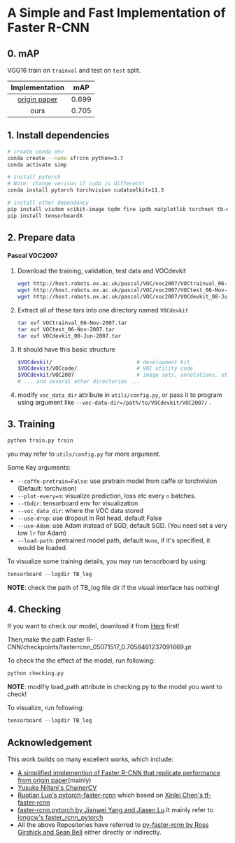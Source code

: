 # A Simple and Fast Implementation of Faster R-CNN

## 0. mAP

VGG16 train on `trainval` and test on `test` split. 

|                  Implementation                  |  mAP  |
| :----------------------------------------------: | :---: |
| [origin paper](https://arxiv.org/abs/1506.01497) | 0.699 |
|                       ours                       | 0.705 |

## 1. Install dependencies

```sh
# create conda env
conda create --name sfrcnn python=3.7
conda activate simp

# install pytorch 
# Note: change verison if cuda is different!
conda install pytorch torchvision cudatoolkit=11.3

# install other dependancy
pip install visdom scikit-image tqdm fire ipdb matplotlib torchnet tb-nightly
pip install tensorboardX

```

## 2. Prepare data

#### Pascal VOC2007

1. Download the training, validation, test data and VOCdevkit

   ```Bash
   wget http://host.robots.ox.ac.uk/pascal/VOC/voc2007/VOCtrainval_06-Nov-2007.tar
   wget http://host.robots.ox.ac.uk/pascal/VOC/voc2007/VOCtest_06-Nov-2007.tar
   wget http://host.robots.ox.ac.uk/pascal/VOC/voc2007/VOCdevkit_08-Jun-2007.tar
   ```

2. Extract all of these tars into one directory named `VOCdevkit`

   ```Bash
   tar xvf VOCtrainval_06-Nov-2007.tar
   tar xvf VOCtest_06-Nov-2007.tar
   tar xvf VOCdevkit_08-Jun-2007.tar
   ```

3. It should have this basic structure

   ```Bash
   $VOCdevkit/                           # development kit
   $VOCdevkit/VOCcode/                   # VOC utility code
   $VOCdevkit/VOC2007                    # image sets, annotations, etc.
   # ... and several other directories ...
   ```

4. modify `voc_data_dir` attribute in `utils/config.py`, or pass it to program using argument like `--voc-data-dir=/path/to/VOCdevkit/VOC2007/` .

## 3. Training


```bash
python train.py train 
```

you may refer to `utils/config.py` for more argument.

Some Key arguments:

- `--caffe-pretrain=False`: use pretrain model from caffe or torchvision (Default: torchvison)
- `--plot-every=n`: visualize prediction, loss etc every `n` batches.
- `--tbdir`: tensorboard env for visualization
- `--voc_data_dir`: where the VOC data stored
- `--use-drop`: use dropout in RoI head, default False
- `--use-Adam`: use Adam instead of SGD, default SGD. (You need set a very low `lr` for Adam)
- `--load-path`: pretrained model path, default `None`, if it's specified, it would be loaded.

To visualize some training details, you may run tensorboard by using:

```python
tensorboard --logdir TB_log
```

**NOTE**: check the path of TB_log file dir if the visual interface has nothing!



## 4. Checking
If you want to check our model, download it from [Here](https://drive.google.com/drive/folders/1OhK-BTDL54OVkLrOH7ngPjCFpNHL-09c) first!

Then,make the path Faster R-CNN/checkpoints/fasterrcnn_05071517_0.7058461237091669.pt

To check the the effect of the model, run following:

```python
python checking.py
```

**NOTE**: modifiy load_path attribute in checking.py to the model you want to check!

To visualize, run following:

```python
tensorboard --logdir TB_log
```

## Acknowledgement
This work builds on many excellent works, which include:

- [A simplified implemention of Faster R-CNN that replicate performance from origin paper](https://github.com/chenyuntc/simple-faster-rcnn-pytorch)(mainly)
- [Yusuke Niitani's ChainerCV](https://github.com/chainer/chainercv) 
- [Ruotian Luo's pytorch-faster-rcnn](https://github.com/ruotianluo/pytorch-faster-rcnn) which based on [Xinlei Chen's tf-faster-rcnn](https://github.com/endernewton/tf-faster-rcnn)
- [faster-rcnn.pytorch by Jianwei Yang and Jiasen Lu](https://github.com/jwyang/faster-rcnn.pytorch).It mainly refer to [longcw's faster_rcnn_pytorch](https://github.com/longcw/faster_rcnn_pytorch)
- All the above Repositories have referred to [py-faster-rcnn by Ross Girshick and Sean Bell](https://github.com/rbgirshick/py-faster-rcnn)  either directly or indirectly. 

